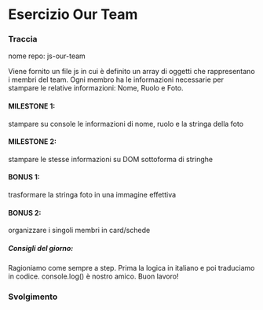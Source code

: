 # Esercizio Our Team

### Traccia

nome repo: js-our-team

Viene fornito un file js in cui è definito un array di oggetti che rappresentano i membri del team.
Ogni membro ha le informazioni necessarie per stampare le relative informazioni: Nome, Ruolo e Foto.

#### MILESTONE 1:

stampare su console le informazioni di nome, ruolo e la stringa della foto

#### MILESTONE 2:

stampare le stesse informazioni su DOM sottoforma di stringhe

#### BONUS 1:

trasformare la stringa foto in una immagine effettiva

#### BONUS 2:

organizzare i singoli membri in card/schede

##### Consigli del giorno:

Ragioniamo come sempre a step.
Prima la logica in italiano e poi traduciamo in codice.
console.log() è nostro amico.
Buon lavoro!

### Svolgimento
